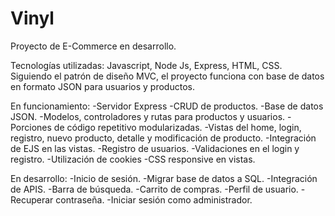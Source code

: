# Vinyl
Proyecto de E-Commerce en desarrollo. 

Tecnologías utilizadas: Javascript, Node Js, Express, HTML, CSS.
Siguiendo el patrón de diseño MVC, el proyecto funciona con base de datos en formato JSON para usuarios y productos. 

En funcionamiento:
-Servidor Express
-CRUD de productos.
-Base de datos JSON.
-Modelos, controladores y rutas para productos y usuarios.
-Porciones de código repetitivo modularizadas. 
-Vistas del home, login, registro, nuevo producto, detalle y modificación de producto.
-Integración de EJS en las vistas.
-Registro de usuarios.
-Validaciones en el login y registro.
-Utilización de cookies
-CSS responsive en vistas.

En desarrollo:
-Inicio de sesión.
-Migrar base de datos a SQL.
-Integración de APIS.
-Barra de búsqueda.
-Carrito de compras.
-Perfil de usuario.
-Recuperar contraseña.
-Iniciar sesión como administrador.




